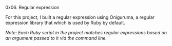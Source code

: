 0x06. Regular expression

For this project, I built a regular expression using Oniguruma, a regular expression library that which is used by Ruby by default. 

_Note: Each Ruby script in the project matches regular expressions based on an argument passed to it via the command line._
